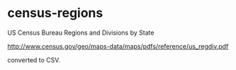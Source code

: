 census-regions
==============

US Census Bureau Regions and Divisions by State

http://www.census.gov/geo/maps-data/maps/pdfs/reference/us_regdiv.pdf

converted to CSV.

